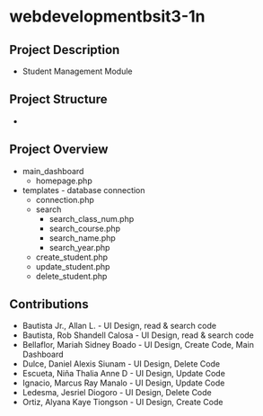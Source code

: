 # webdevelopmentbsit3-1n

## Project Description
- Student Management Module

## Project Structure
- 

## Project Overview

- main_dashboard
  - homepage.php
- templates - database connection
  - connection.php
  - search 
    - search_class_num.php
    - search_course.php
    - search_name.php
    - search_year.php
  - create_student.php
  - update_student.php
  - delete_student.php

## Contributions
- Bautista Jr., Allan L. - UI Design, read & search code
- Bautista, Rob Shandell Calosa - UI Design, read & search code
- Bellaflor, Mariah Sidney Boado - UI Design, Create Code, Main Dashboard
- Dulce, Daniel Alexis Siunam - UI Design, Delete Code
- Escueta, Niña Thalia Anne D - UI Design, Update Code
- Ignacio, Marcus Ray Manalo - UI Design, Update Code
- Ledesma, Jesriel Diogoro - UI Design, Delete Code
- Ortiz, Alyana Kaye Tiongson - UI Design, Create Code
